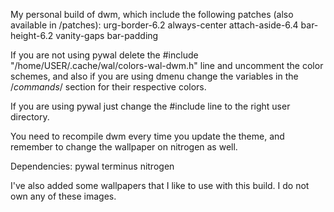 My personal build of dwm, which include the following patches (also available in /patches):
urg-border-6.2 always-center attach-aside-6.4 bar-height-6.2 vanity-gaps bar-padding

If you are not using pywal delete the #include "/home/USER/.cache/wal/colors-wal-dwm.h" line and uncomment the color schemes, and also if you are using dmenu change the variables in the /*commands*/ section for their respective colors.

If you are using pywal just change the #include line to the right user directory.

You need to recompile dwm every time you update the theme, and remember to change the wallpaper on nitrogen as well.

Dependencies: 
pywal terminus nitrogen

I've also added some wallpapers that I like to use with this build. I do not own any of these images.

